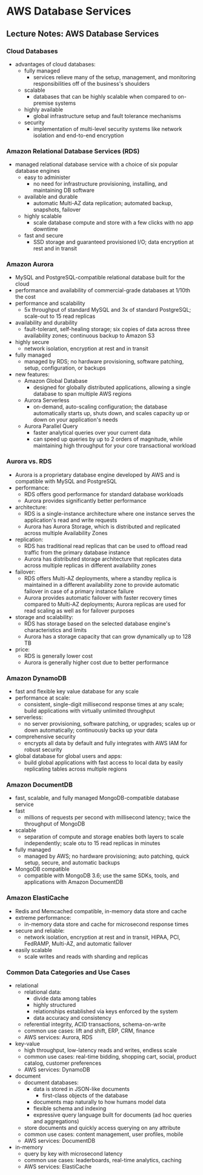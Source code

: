 # AWS Database Services

## Lecture Notes: AWS Database Services

### Cloud Databases

* advantages of cloud databases:
  * fully managed
    * services relieve many of the setup, management, and monitoring responsibilities off of the business's shoulders
  * scalable
    * databases that can be highly scalable when compared to on-premise systems
  * highly available
    * global infrastructure setup and fault tolerance mechanisms
  * security
    * implementation of multi-level security systems like network isolation and end-to-end encryption

### Amazon Relational Database Services (RDS)

* managed relational database service with a choice of six popular database engines
  * easy to administer
    * no need for infrastructure provisioning, installing, and maintaining DB software
  * available and durable
    * automatic Multi-AZ data replication; automated backup, snapshots, failover
  * highly scalable
    * scale database compute and store with a few clicks with no app downtime
  * fast and secure
    * SSD storage and guaranteed provisioned I/O; data encryption at rest and in transit

### Amazon Aurora

* MySQL and PostgreSQL-compatible relational database built for the cloud
* performance and availability of commercial-grade databases at 1/10th the cost
* performance and scalability
  * 5x throughput of standard MySQL and 3x of standard PostgreSQL; scale-out to 15 read replicas
* availability and durability
  * fault-tolerant, self-healing storage; six copies of data across three availability zones; continuous backup to Amazon S3
* highly secure
  * network isolation, encryption at rest and in transit
* fully managed
  * managed by RDS; no hardware provisioning, software patching, setup, configuration, or backups
* new features:
  * Amazon Global Database
    * designed for globally distributed applications, allowing a single database to span multiple AWS regions
  * Aurora Serverless
    * on-demand, auto-scaling configuration; the database automatically starts up, shuts down, and scales capacity up or down on your application's needs
  * Aurora Parallel Query
    * faster analytical queries over your current data
    * can speed up queries by up to 2 orders of magnitude, while maintaining high throughput for your core transactional workload

### Aurora vs. RDS

* Aurora is a proprietary database engine developed by AWS and is compatible with MySQL and PostgreSQL
* performance:
  * RDS offers good performance for standard database workloads
  * Aurora provides significantly better performance
* architecture:
  * RDS is a single-instance architecture where one instance serves the application's read and write requests
  * Aurora has Aurora Storage, which is distributed and replicated across multiple Availability Zones
* replication:
  * RDS has traditional read replicas that can be used to offload read traffic from the primary database instance
  * Aurora has distributed storage architecture that replicates data across multiple replicas in different availability zones
* failover:
  * RDS offers Multi-AZ deployments, where a standby replica is maintained in a different availability zone to provide automatic failover in case of a primary instance failure
  * Aurora provides automatic failover with faster recovery times compared to Multi-AZ deployments; Aurora replicas are used for read scaling as well as for failover purposes
* storage and scalability:
  * RDS has storage based on the selected database engine's characteristics and limits
  * Aurora has a storage capacity that can grow dynamically up to 128 TB
* price:
  * RDS is generally lower cost
  * Aurora is generally higher cost due to better performance

### Amazon DynamoDB

* fast and flexible key value database for any scale
* performance at scale:
  * consistent, single-digit millisecond response times at any scale; build applications with virtually unlimited throughput
* serverless:
  * no server provisioning, software patching, or upgrades; scales up or down automatically; continuously backs up your data
* comprehensive security
  * encrypts all data by default and fully integrates with AWS IAM for robust security
* global database for global users and apps:
  * build global applications with fast access to local data by easily replicating tables across multiple regions

### Amazon DocumentDB

* fast, scalable, and fully managed MongoDB-compatible database service
* fast
  * millions of requests per second with millisecond latency; twice the throughput of MongoDB
* scalable
  * separation of compute and storage enables both layers to scale independently; scale otu to 15 read replicas in minutes
* fully managed
  * managed by AWS; no hardware provisioning; auto patching, quick setup, secure, and automatic backups
* MongoDB compatible
  * compatible with MongoDB 3.6; use the same SDKs, tools, and applications with Amazon DocumentDB

### Amazon ElastiCache

* Redis and Memcached compatible, in-memory data store and cache
* extreme performance:
  * in-memory data store and cache for microsecond response times
* secure and reliable:
  * network isolation, encryption at rest and in transit, HIPAA, PCI, FedRAMP, Multi-AZ, and automatic failover
* easily scalable
  * scale writes and reads with sharding and replicas

### Common Data Categories and Use Cases

* relational
  * relational data:
    * divide data among tables
    * highly structured
    * relationships established via keys enforced by the system
    * data accuracy and consistency
  * referential integrity, ACID transactions, schema-on-write
  * common use cases: lift and shift, ERP, CRM, finance
  * AWS services: Aurora, RDS
* key-value
  * high throughput, low-latency reads and writes, endless scale
  * common use cases: real-time bidding, shopping cart, social, product catalog, customer preferences
  * AWS services: DynamoDB
* document
  * document databases:
    * data is stored in JSON-like documents
      * first-class objects of the database
    * documents map naturally to how humans model data
    * flexible schema and indexing
    * expressive query language built for documents (ad hoc queries and aggregations)
  * store documents and quickly access querying on any attribute
  * common use cases: content management, user profiles, mobile
  * AWS services: DocumentDB
* in-memory
  * query by key with microsecond latency
  * common use cases: leaderboards, real-time analytics, caching
  * AWS services: ElastiCache
